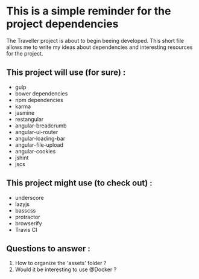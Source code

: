# This is a simple reminder for the project dependencies

The Traveller project is about to begin beeing developed. This short file allows me to write my ideas about dependencies and interesting resources for the project.

## This project will use (for sure) :

- gulp
- bower dependencies
- npm dependencies
- karma
- jasmine
- restangular
- angular-breadcrumb
- angular-ui-router
- angular-loading-bar
- angular-file-upload
- angular-cookies
- jshint
- jscs

## This project might use (to check out) :

- underscore
- lazyjs
- basscss
- protractor
- browserify
- Travis CI

## Questions to answer :

1. How to organize the 'assets' folder ?
2. Would it be interesting to use @Docker ?
